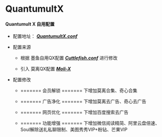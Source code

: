 # QuantumultX
#### Quantumult X 自用配置

* 配置地址： [ ***QuantumultX.conf*** ](https://raw.githubusercontent.com/ilevitate/QuantumultX/main/QuantumultX.conf)

* 配置来源

  * 根据 墨鱼自用QX配置 [***Cuttlefish.conf***](https://github.com/ddgksf2013/Profile/raw/master/QuantumultX.conf) 进行修改

  * 引入 莫离QX配置  [***Moli-X***](https://github.com/Moli-X/Resources?tab=readme-ov-file)

* 配置修改

  * ======= 会员解锁 ======= 下增加莫离合集、奇心合集
  * ======= 广告净化 ======= 下增加莫离去广告、奇心去广告

  * ======= 网页优化 ======= 下增加百度搜索去广告

  * ======= 功能增强 ======= 下增加微信阅读精简、阿里云盘倍速、Soul解除送礼私聊限制、美图秀秀VIP+粉钻、芒果VIP

    

  

  

  

